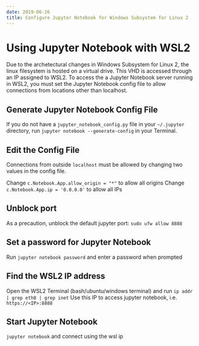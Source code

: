 ```yaml
---
date: 2019-06-26
title: Configure Jupyter Notebook for Windows Subsystem for Linux 2
---
```

# Using Jupyter Notebook with WSL2

Due to the archetectural changes in Windows Subsystem for Linux 2, the linux filesystem is hosted on a virtual drive. This VHD is accessed through an IP assigned to WSL2. To access the a Jupyter Notebook server running in WSL2, you must set the Jupyter Notebook config file to allow connections from locations other than localhost. 

## Generate Jupyter Notebook Config File

If you do not have a `jupyter_notebook_config.py` file in your `~/.jupyter` directory, run `jupyter notebook --generate-config` in your Terminal. 

## Edit the Config File

Connections from outside `localhost` must be allowed by changing two values in the config file.

Change `c.Notebook.App.allow_origin = "*"` to allow all origins
Change `c.Notebook.App.ip = '0.0.0.0'` to allow all IPs

## Unblock port

As a precaution, unblock the default jupyter port: `sudo ufw allow 8888`

## Set a password for Jupyter Notebook

Run `jupyter notebook password` and enter a password when prompted

## Find the WSL2 IP address
Open the WSL2 Terminal (bash/ubuntu/windows terminal) and run `ip addr | grep eth0 | grep inet`
Use this IP to access jupyter notebook, i.e. `https://<IP>:8888`

## Start Jupyter Notebook

`jupyter notebook` and connect using the wsl ip
